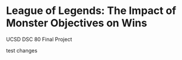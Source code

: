 # League of Legends: The Impact of Monster Objectives on Wins
UCSD DSC 80 Final Project

test changes